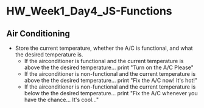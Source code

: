 # HW_Week1_Day4_JS-Functions

## Air Conditioning

- Store the current temperature, whether the A/C is functional, and what the desired temperature is.
  - If the airconditioner is functional and the current temperature is above the the desired temperature... print "Turn on the A/C Please"
  - If the airconditioner is non-functional and the current temperature is above the the desired temperature... print "Fix the A/C now! It's hot!"
  - If the airconditioner is non-functional and the current temperature is below the the desired temperature... print "Fix the A/C whenever you have the chance... It's cool..."
